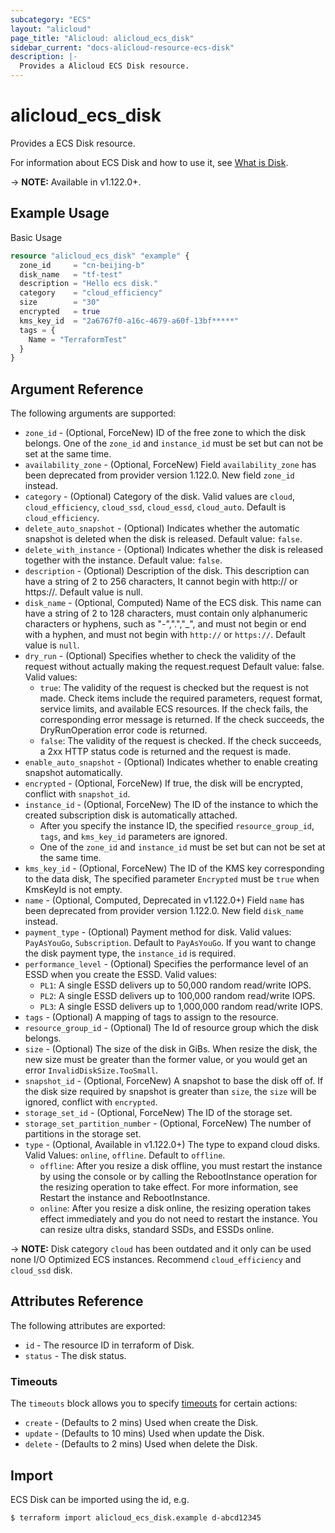 ```yaml
---
subcategory: "ECS"
layout: "alicloud"
page_title: "Alicloud: alicloud_ecs_disk"
sidebar_current: "docs-alicloud-resource-ecs-disk"
description: |-
  Provides a Alicloud ECS Disk resource.
---
```


# alicloud\_ecs\_disk

Provides a ECS Disk resource.

For information about ECS Disk and how to use it, see [What is Disk](https://www.alibabacloud.com/help/en/doc-detail/25513.htm).

-> **NOTE:** Available in v1.122.0+.

## Example Usage

Basic Usage

```terraform
resource "alicloud_ecs_disk" "example" {
  zone_id     = "cn-beijing-b"
  disk_name   = "tf-test"
  description = "Hello ecs disk."
  category    = "cloud_efficiency"
  size        = "30"
  encrypted   = true
  kms_key_id  = "2a6767f0-a16c-4679-a60f-13bf*****"
  tags = {
    Name = "TerraformTest"
  }
}

```

## Argument Reference

The following arguments are supported:

* `zone_id` - (Optional, ForceNew) ID of the free zone to which the disk belongs. One of the `zone_id` and `instance_id` must be set but can not be set at the same time.
* `availability_zone` - (Optional, ForceNew) Field `availability_zone` has been deprecated from provider version 1.122.0. New field `zone_id` instead.
* `category` - (Optional) Category of the disk. Valid values are `cloud`, `cloud_efficiency`, `cloud_ssd`, `cloud_essd`, `cloud_auto`. Default is `cloud_efficiency`.
* `delete_auto_snapshot` - (Optional) Indicates whether the automatic snapshot is deleted when the disk is released. Default value: `false`.
* `delete_with_instance` - (Optional) Indicates whether the disk is released together with the instance. Default value: `false`.
* `description` - (Optional) Description of the disk. This description can have a string of 2 to 256 characters, It cannot begin with http:// or https://. Default value is null.
* `disk_name` - (Optional, Computed) Name of the ECS disk. This name can have a string of 2 to 128 characters, must contain only alphanumeric characters or hyphens, such as "-",".","_", and must not begin or end with a hyphen, and must not begin with `http://` or `https://`. Default value is `null`.
* `dry_run` - (Optional) Specifies whether to check the validity of the request without actually making the request.request Default value: false. Valid values:
    * `true`: The validity of the request is checked but the request is not made. Check items include the required parameters, request format, service limits, and available ECS resources. If the check fails, the corresponding error message is returned. If the check succeeds, the DryRunOperation error code is returned.
    * `false`: The validity of the request is checked. If the check succeeds, a 2xx HTTP status code is returned and the request is made.
* `enable_auto_snapshot` - (Optional) Indicates whether to enable creating snapshot automatically.
* `encrypted` - (Optional, ForceNew) If true, the disk will be encrypted, conflict with `snapshot_id`.
* `instance_id` - (Optional, ForceNew) The ID of the instance to which the created subscription disk is automatically attached.
    * After you specify the instance ID, the specified `resource_group_id`, `tags`, and `kms_key_id` parameters are ignored.
    * One of the `zone_id` and `instance_id` must be set but can not be set at the same time.
* `kms_key_id` - (Optional, ForceNew) The ID of the KMS key corresponding to the data disk, The specified parameter `Encrypted` must be `true` when KmsKeyId is not empty.
* `name` - (Optional, Computed, Deprecated in v1.122.0+) Field `name` has been deprecated from provider version 1.122.0. New field `disk_name` instead.
* `payment_type` - (Optional) Payment method for disk. Valid values: `PayAsYouGo`, `Subscription`. Default to `PayAsYouGo`. If you want to change the disk payment type, the `instance_id` is required.
* `performance_level` - (Optional) Specifies the performance level of an ESSD when you create the ESSD. Valid values:                                                       
    * `PL1`: A single ESSD delivers up to 50,000 random read/write IOPS.
    * `PL2`: A single ESSD delivers up to 100,000 random read/write IOPS.
    * `PL3`: A single ESSD delivers up to 1,000,000 random read/write IOPS.
* `tags` - (Optional) A mapping of tags to assign to the resource.
* `resource_group_id` - (Optional) The Id of resource group which the disk belongs.
* `size` - (Optional) The size of the disk in GiBs. When resize the disk, the new size must be greater than the former value, or you would get an error `InvalidDiskSize.TooSmall`.
* `snapshot_id` - (Optional, ForceNew) A snapshot to base the disk off of. If the disk size required by snapshot is greater than `size`, the `size` will be ignored, conflict with `encrypted`.
* `storage_set_id` - (Optional, ForceNew) The ID of the storage set.
* `storage_set_partition_number` - (Optional, ForceNew) The number of partitions in the storage set.
* `type` - (Optional, Available in v1.122.0+) The type to expand cloud disks. Valid Values: `online`, `offline`. Default to `offline`.
    * `offline`: After you resize a disk offline, you must restart the instance by using the console or by calling the RebootInstance operation for the resizing operation to take effect. For more information, see Restart the instance and RebootInstance.
    * `online`: After you resize a disk online, the resizing operation takes effect immediately and you do not need to restart the instance. You can resize ultra disks, standard SSDs, and ESSDs online.

-> **NOTE:** Disk category `cloud` has been outdated and it only can be used none I/O Optimized ECS instances. Recommend `cloud_efficiency` and `cloud_ssd` disk.

## Attributes Reference

The following attributes are exported:

* `id` - The resource ID in terraform of Disk.
* `status` - The disk status.

### Timeouts

The `timeouts` block allows you to specify [timeouts](https://www.terraform.io/docs/configuration-0-11/resources.html#timeouts) for certain actions:

* `create` - (Defaults to 2 mins) Used when create the Disk.
* `update` - (Defaults to 10 mins) Used when update the Disk.
* `delete` - (Defaults to 2 mins) Used when delete the Disk.

## Import

ECS Disk can be imported using the id, e.g.

```shell
$ terraform import alicloud_ecs_disk.example d-abcd12345
```
